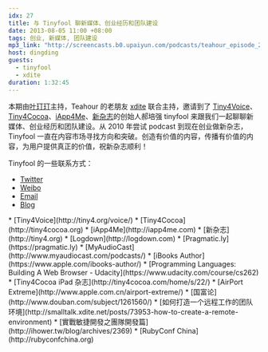 ```yaml
---
idx: 27
title: 与 Tinyfool 聊新媒体、创业经历和团队建设
date: 2013-08-05 11:00 +08:00
tags: 创业, 新媒体, 团队建设
mp3_link: "http://screencasts.b0.upaiyun.com/podcasts/teahour_episode_27.m4a"
host: dingding
guests:
  - tinyfool
  - xdite
duration: 1:32:45
---
```


本期由[叶玎玎](http://yedingding.com)主持，Teahour 的老朋友 [xdite](http://smalltalks.xdite.net) 联合主持，邀请到了 [Tiny4Voice](http://tiny4.org/voice/)、 [Tiny4Cocoa](http://tiny4cocoa.org)、[iApp4Me](http://iapp4me.com)、[新杂志](http://tiny4.org)的创始人郝培强 tinyfool 来跟我们一起聊聊新媒体、创业经历和团队建设。从 2010 年尝试 podcast 到现在创业做新杂志，Tinyfool 一直在内容市场寻找方向和突破。创造有价值的内容，传播有价值的内容，为用户提供真正的价值，祝新杂志顺利！

Tinyfool 的一些联系方式：

* [Twitter](https://twitter.com/tinyfool)
* [Weibo](http://weibo.com/tinyfool)
* [Email](mailto:tinyfool@gmail.com)
* [Blog](http://tiny4.org/blog)

<section class="notes" markdown="1">
* [Tiny4Voice](http://tiny4.org/voice/)
* [Tiny4Cocoa](http://tiny4cocoa.org)
* [iApp4Me](http://iapp4me.com)
* [新杂志](http://tiny4.org)
* [Logdown](http://logdown.com)
* [Pragmatic.ly](https://pragmatic.ly)
* [MyAudioCast](http://www.myaudiocast.com/podcasts/)
* [iBooks Author](https://www.apple.com/ibooks-author/)
* [Programming Languages: Building A Web Browser - Udacity](https://www.udacity.com/course/cs262)
* [Tiny4Cocoa iPad 杂志](http://tiny4cocoa.com/home/s/22/)
* [AirPort Extreme](http://www.apple.com.cn/airport-extreme/)
* [国富论](http://www.douban.com/subject/1261560/‎)
* [如何打造一个远程工作的团队环境](http://smalltalk.xdite.net/posts/73953-how-to-create-a-remote-environment)
* [實戰敏捷開發之團隊開發篇](http://ihower.tw/blog/archives/2369)
* [RubyConf China](http://rubyconfchina.org)
</section>
